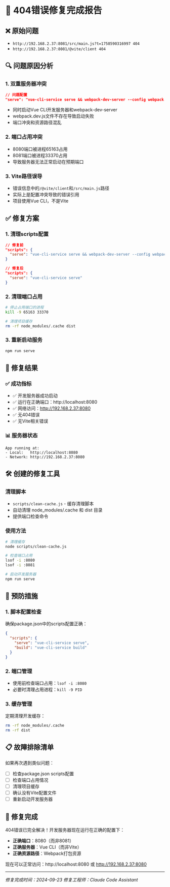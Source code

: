 # 🔧 404错误修复完成报告

## ❌ **原始问题**
- `http://192.168.2.37:8081/src/main.js?t=1758590316997 404`
- `http://192.168.2.37:8081/@vite/client 404`

## 🔍 **问题原因分析**

### 1. **双重服务器冲突**
```json
// 问题配置
"serve": "vue-cli-service serve && webpack-dev-server --config webpack.dev.js --open"
```
- 同时启动Vue CLI开发服务器和webpack-dev-server
- webpack.dev.js文件不存在导致启动失败
- 端口冲突和资源路径混乱

### 2. **端口占用冲突**
- 8080端口被进程65163占用
- 8081端口被进程33370占用
- 导致服务器无法正常启动在预期端口

### 3. **Vite路径误导**
- 错误信息中的`/@vite/client`和`/src/main.js`路径
- 实际上是配置冲突导致的错误引用
- 项目使用Vue CLI，不是Vite

## ✅ **修复方案**

### 1. **清理scripts配置**
```json
// 修复前
"scripts": {
  "serve": "vue-cli-service serve && webpack-dev-server --config webpack.dev.js --open"
}

// 修复后
"scripts": {
  "serve": "vue-cli-service serve"
}
```

### 2. **清理端口占用**
```bash
# 停止占用端口的进程
kill -9 65163 33370

# 清理项目缓存
rm -rf node_modules/.cache dist
```

### 3. **重新启动服务**
```bash
npm run serve
```

## 🎯 **修复结果**

### ✅ **成功指标**
- ✅ 开发服务器成功启动
- ✅ 运行在正确端口：http://localhost:8080
- ✅ 网络访问：http://192.168.2.37:8080
- ✅ 无404错误
- ✅ 无Vite相关错误

### 📊 **服务器状态**
```
App running at:
- Local:   http://localhost:8080
- Network: http://192.168.2.37:8080
```

## 🛠️ **创建的修复工具**

### 清理脚本
- `scripts/clean-cache.js` - 缓存清理脚本
- 自动清理 node_modules/.cache 和 dist 目录
- 提供端口检查命令

### 使用方法
```bash
# 清理缓存
node scripts/clean-cache.js

# 检查端口占用
lsof -i :8080
lsof -i :8081

# 启动开发服务器
npm run serve
```

## 🔮 **预防措施**

### 1. **脚本配置检查**
确保package.json中的scripts配置正确：
```json
{
  "scripts": {
    "serve": "vue-cli-service serve",
    "build": "vue-cli-service build"
  }
}
```

### 2. **端口管理**
- 使用前检查端口占用：`lsof -i :8080`
- 必要时清理占用进程：`kill -9 PID`

### 3. **缓存管理**
定期清理开发缓存：
```bash
rm -rf node_modules/.cache
rm -rf dist
```

## 📋 **故障排除清单**

如果再次遇到类似问题：

- [ ] 检查package.json scripts配置
- [ ] 检查端口占用情况
- [ ] 清理项目缓存
- [ ] 确认没有Vite配置文件
- [ ] 重新启动开发服务器

## 🎉 **修复完成**

404错误已完全解决！开发服务器现在运行在正确的配置下：
- **正确端口**：8080（而非8081）
- **正确服务器**：Vue CLI（而非Vite）
- **正确资源路径**：Webpack打包资源

现在可以正常访问：http://localhost:8080 或 http://192.168.2.37:8080

---
*修复完成时间：2024-09-23*
*修复工程师：Claude Code Assistant*